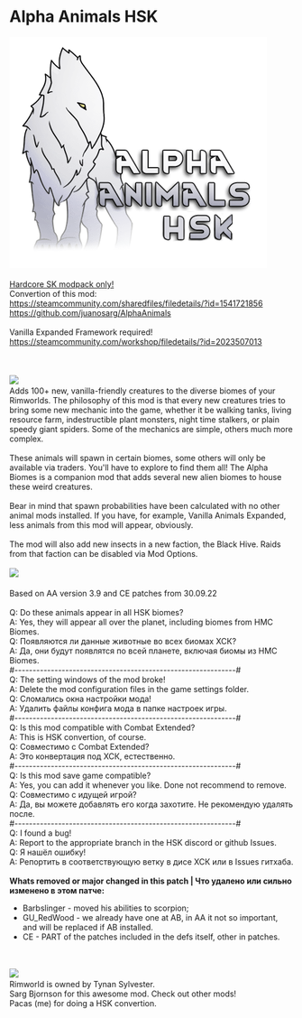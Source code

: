 # Alpha Animals HSK
![Preview](/__PREVIEW__/AA.png?raw=true "Preview")<br><br>
[Hardcore SK modpack only!](https://github.com/skyarkhangel/Hardcore-SK/tree/development)
<br>
Convertion of this mod:<br>
https://steamcommunity.com/sharedfiles/filedetails/?id=1541721856<br>
https://github.com/juanosarg/AlphaAnimals<br><br>
Vanilla Expanded Framework required!<br>
https://steamcommunity.com/workshop/filedetails/?id=2023507013<br><br>
<br><br>
<img src="https://i.imgur.com/svEwA2k.png"><br>
Adds 100+ new, vanilla-friendly creatures to the diverse biomes of your Rimworlds. The philosophy of this mod is that every new creatures tries to bring some new mechanic into the game, whether it be walking tanks, living resource farm, indestructible plant monsters, night time stalkers, or plain speedy giant spiders. Some of the mechanics are simple, others much more complex.<br><br>
These animals will spawn in certain biomes, some others will only be available via traders. You'll have to explore to find them all! The Alpha Biomes is a companion mod that adds several new alien biomes to house these weird creatures.<br><br>
Bear in mind that spawn probabilities have been calculated with no other animal mods installed. If you have, for example, Vanilla Animals Expanded, less animals from this mod will appear, obviously.<br><br>
The mod will also add new insects in a new faction, the Black Hive. Raids from that faction can be disabled via Mod Options.<br>
<br>
<img src="https://i.imgur.com/5KVUmeE.png"><br><br>
Based on AA version 3.9 and CE patches from 30.09.22 
<br><br>
Q: Do these animals appear in all HSK biomes?<br>
A: Yes, they will appear all over the planet, including biomes from HMC Biomes.<br>
Q: Появляются ли данные животные во всех биомах ХСК?<br>
A: Да, они будут появлятся по всей планете, включая биомы из HMC Biomes.<br>
#-------------------------------------------------------------#<br>
Q: The setting windows of the mod broke!<br>
A: Delete the mod configuration files in the game settings folder.<br>
Q: Сломались окна настройки мода!<br>
A: Удалить файлы конфига мода в папке настроек игры.<br>
#-------------------------------------------------------------#<br>
Q: Is this mod compatible with Combat Extended?<br>
A: This is HSK convertion, of course.<br>
Q: Совместимо с Combat Extended?<br>
A: Это конвертация под ХСК, естественно.<br>
#-------------------------------------------------------------#<br>
Q: Is this mod save game compatible?<br>
A: Yes, you can add it whenever you like. Donе not recommend to remove.<br>
Q: Совместимо с идущей игрой?<br>
A: Да, вы можете добавлять его когда захотите. Не рекомендую удалять после.<br>
#-------------------------------------------------------------#<br>
Q: I found a bug!<br>
A: Report to the appropriate branch in the HSK discord or github Issues.<br>
Q: Я нашёл ошибку!<br>
A: Репортить в соответствующую ветку в дисе ХСК или в Issues гитхаба.<br><br>
<b>Whats removed or major changed in this patch | Что удалено или сильно изменено в этом патче:</b><br>
- Barbslinger - moved his abilities to scorpion;
- GU_RedWood - we already have one at AB, in AA it not so important, and will be replaced if AB installed.
- CE - PART of the patches included in the defs itself, other in patches. 

<br><br>
<img src="https://i.imgur.com/fdngbbh.png"><br>
Rimworld is owned by Tynan Sylvester.<br>
Sarg Bjornson for this awesome mod. Check out other mods!<br>
Pacas (me) for doing a HSK convertion.<br>
